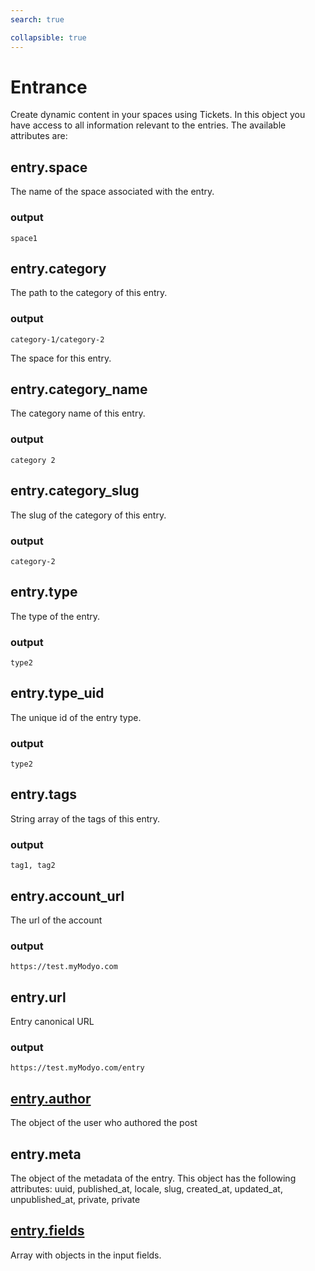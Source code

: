 ```yaml
---
search: true

collapsible: true
---
```


# Entrance

Create dynamic content in your spaces using Tickets. In this object you have access to all information relevant to the entries. The available attributes are:

## entry.space

The name of the space associated with the entry.

### output
```space1```

## entry.category

The path to the category of this entry.

### output
```category-1/category-2```

The space for this entry.

## entry.category_name

The category name of this entry.

### output
```category 2```

## entry.category_slug

The slug of the category of this entry.

### output
```category-2```

## entry.type

The type of the entry.

### output

```type2```

## entry.type_uid

The unique id of the entry type.

### output

```type2```

## entry.tags

String array of the tags of this entry.

### output

```tag1, tag2```

## entry.account_url

The url of the account

### output

```https://test.myModyo.com```

## entry.url

Entry canonical URL

### output

```https://test.myModyo.com/entry```

## [entry.author](./user)

The object of the user who authored the post

## entry.meta

The object of the metadata of the entry. This object has the following attributes: uuid, published_at, locale, slug, created_at, updated_at, unpublished_at, private, private

## [entry.fields](./field)

Array with objects in the input fields.
